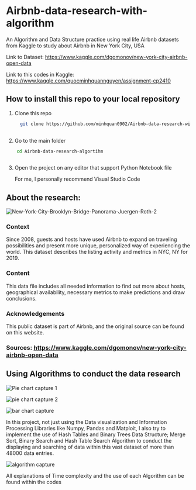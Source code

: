 # Airbnb-data-research-with-algorithm

An Algorithm and Data Structure practice using real life Airbnb datasets from Kaggle to study about Airbnb in New York City, USA

Link to Dataset: https://www.kaggle.com/dgomonov/new-york-city-airbnb-open-data

Link to this codes in Kaggle: https://www.kaggle.com/quocminhquannguyen/assignment-cp2410

## How to install this repo to your local repository
 1. Clone this repo
    ```sh
      git clone https://github.com/minhquan0902/Airbnb-data-research-with-algorithm.git
      
    ```
 2. Go to the main folder
  ```sh
      cd Airbnb-data-research-algortihm
      
   ```
 3. Open the project on any editor that support Python Notebook file
    
    For me, I personally recommend Visual Studio Code
 

## About the research:

![New-York-City-Brooklyn-Bridge-Panorama-Juergen-Roth-2](https://user-images.githubusercontent.com/58071533/119252493-2b179900-bbdf-11eb-830a-64e2ead8ee39.jpg)


### Context

Since 2008, guests and hosts have used Airbnb to expand on traveling possibilities and present more unique, personalized way of experiencing the world. This dataset describes the listing activity and metrics in NYC, NY for 2019.

### Content

This data file includes all needed information to find out more about hosts, geographical availability, necessary metrics to make predictions and draw conclusions.

### Acknowledgements

This public dataset is part of Airbnb, and the original source can be found on this website.

### Sources: https://www.kaggle.com/dgomonov/new-york-city-airbnb-open-data

## Using Algorithms to conduct the data research

![Pie chart capture 1](https://user-images.githubusercontent.com/58071533/119252624-e2141480-bbdf-11eb-80b1-18d7c4924100.JPG)


![pie chart capture 2](https://user-images.githubusercontent.com/58071533/119252638-f5bf7b00-bbdf-11eb-9c05-c3f02f4e2d18.JPG)

![bar chart capture](https://user-images.githubusercontent.com/58071533/119252658-0b34a500-bbe0-11eb-9bd7-4d244ba3695c.JPG)


In this project, not just using the Data visualization and Information Processing Libraries like Numpy, Pandas and Matploit, I also try to implement the use of Hash Tables and Binary Trees Data Structure; Merge Sort, Binary Search and Hash Table Search Algorithm to conduct the displaying and searching of data within this vast dataset of more than 48000 data entries.


![algorithm capture](https://user-images.githubusercontent.com/58071533/119252730-55b62180-bbe0-11eb-8837-9c19db3a288e.JPG)

All explanations of Time complexity and the use of each Algorithm can be found within the codes





 
